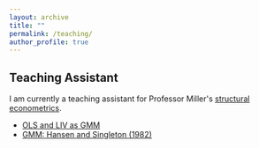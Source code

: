 ```yaml
---
layout: archive
title: ""
permalink: /teaching/
author_profile: true
---
```


## Teaching Assistant

I am currently a teaching assistant for Professor Miller's [structural econometrics](https://comlabgames.com/structuraleconometrics/).

- [OLS and LIV as GMM](/structural-econometrics/1_OLS_LIV.html)
- [GMM: Hansen and Singleton (1982)](/structural-econometrics/2_GMM.html)